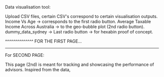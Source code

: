 Data visualisation tool:

Upload CSV files, certain CSV's correspond to certain visualisation outputs.
Income Vs Age -> corresponds to the first radio button.
Average Taxable Income Across Australia -> to the geo-bubble plot (2nd radio button).
dummy_data_sydney -> Last radio button -> for hexabin proof of concept.

^^^^^^^^^^^^^^ FOR THE FIRST PAGE...

-------------------------------------
For SECOND PAGE:

This page (2nd) is meant for tracking and showcasing the performance of advisors. Inspired from the data,

